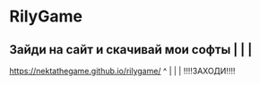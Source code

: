 # RilyGame
Зайди на сайт и скачивай мои софты
              |
              |
              |
-------------------------------------
https://nektathegame.github.io/rilygame/
               ^
               |
               |
               |
        !!!!ЗАХОДИ!!!!
